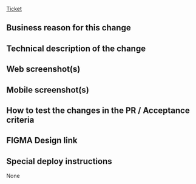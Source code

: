[Ticket](https://app.clubhouse.io/gold-media-tech/story/)

## Business reason for this change


## Technical description of the change


## Web screenshot(s)


## Mobile screenshot(s)


## How to test the changes in the PR / Acceptance criteria


## FIGMA Design link


## Special deploy instructions
None

